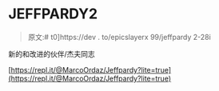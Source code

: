 # JEFFPARDY2

> 原文:# t0]https://dev . to/epicslayerx 99/jeffpardy 2-28i

新的和改进的伙伴/杰夫同志

[https://repl.it/@MarcoOrdaz/Jeffpardy?lite=true](https://repl.it/@MarcoOrdaz/Jeffpardy?lite=true)